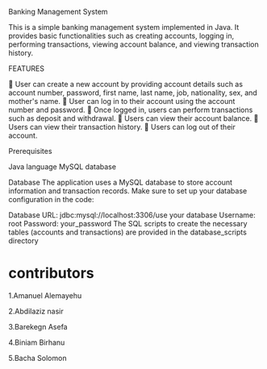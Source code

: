 Banking Management System

This is a simple banking management system implemented in Java. It provides basic functionalities such as creating accounts, logging in, performing transactions, viewing account balance, and viewing transaction history.


FEATURES


  User can create a new account by providing account details such as account number, 
password, first name, last name, job, nationality, sex, and mother's name.
  User can log in to their account using the account number and password.
  Once logged in, users can perform transactions such as deposit and withdrawal.
  Users can view their account balance.
  Users can view their transaction history.
  Users can log out of their account.

Prerequisites

Java language
MySQL database



Database
The application uses a MySQL database to 
store account information and transaction records. 
Make sure to set up your database configuration in the code:

Database URL: jdbc:mysql://localhost:3306/use your database
Username: root
Password: your_password
The SQL scripts to create the necessary tables 
(accounts and transactions) are provided in the 
database_scripts directory



# contributors

1.Amanuel Alemayehu

2.Abdilaziz nasir

3.Barekegn Asefa

4.Biniam Birhanu

5.Bacha Solomon


